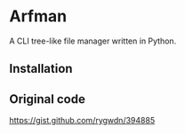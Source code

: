 # Arfman

A CLI tree-like file manager written in Python.

## Installation



## Original code

https://gist.github.com/rygwdn/394885
